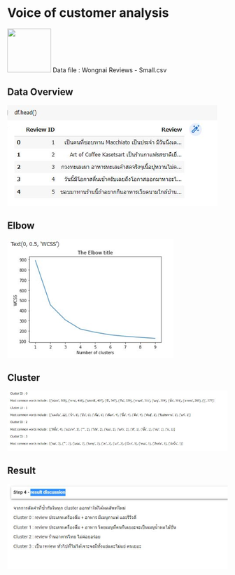 <h1>Voice of customer analysis</h1>

<p align="left">
<img src="https://cdn.iconscout.com/icon/free/png-512/microsoft-excel-2-569282.png"
     width="100" height="100" >
Data file : Wongnai Reviews - Small.csv
</p>

<h2>Data Overview</h2>
<img src="https://github.com/suthasinee-p/BADS7105-CRM-Analytics/blob/main/Homework%2007%20-%20Voice%20of%20Customer/images/review_data.JPG">

<h2>Elbow</h2>
<img src="https://github.com/suthasinee-p/BADS7105-CRM-Analytics/blob/main/Homework%2007%20-%20Voice%20of%20Customer/images/Elbow.JPG">

<h2>Cluster</h2>
<img src="https://github.com/suthasinee-p/BADS7105-CRM-Analytics/blob/main/Homework%2007%20-%20Voice%20of%20Customer/images/Cluster.JPG">

<h2>Result</h2>
<img src="https://github.com/suthasinee-p/BADS7105-CRM-Analytics/blob/main/Homework%2007%20-%20Voice%20of%20Customer/images/Result.JPG">
